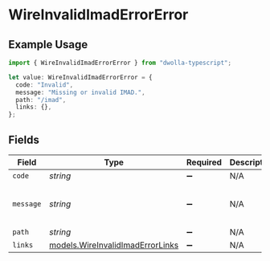 # WireInvalidImadErrorError

## Example Usage

```typescript
import { WireInvalidImadErrorError } from "dwolla-typescript";

let value: WireInvalidImadErrorError = {
  code: "Invalid",
  message: "Missing or invalid IMAD.",
  path: "/imad",
  links: {},
};
```

## Fields

| Field                                                                      | Type                                                                       | Required                                                                   | Description                                                                | Example                                                                    |
| -------------------------------------------------------------------------- | -------------------------------------------------------------------------- | -------------------------------------------------------------------------- | -------------------------------------------------------------------------- | -------------------------------------------------------------------------- |
| `code`                                                                     | *string*                                                                   | :heavy_minus_sign:                                                         | N/A                                                                        | Invalid                                                                    |
| `message`                                                                  | *string*                                                                   | :heavy_minus_sign:                                                         | N/A                                                                        | Missing or invalid IMAD.                                                   |
| `path`                                                                     | *string*                                                                   | :heavy_minus_sign:                                                         | N/A                                                                        | /imad                                                                      |
| `links`                                                                    | [models.WireInvalidImadErrorLinks](../models/wireinvalidimaderrorlinks.md) | :heavy_minus_sign:                                                         | N/A                                                                        | {}                                                                         |